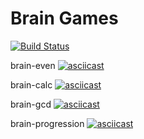 # Brain Games
[![Build Status](https://travis-ci.com/odessit-qwerty/python-project-lvl1.svg?branch=master)](https://travis-ci.com/odessit-qwerty/python-project-lvl1)

brain-even
[![asciicast](https://asciinema.org/a/VknISnKPStp6ETjn7iWsvBz0J.svg)](https://asciinema.org/a/VknISnKPStp6ETjn7iWsvBz0J)

brain-calc
[![asciicast](https://asciinema.org/a/YwEdePrwMRjp52fezJvHRnB6g.svg)](https://asciinema.org/a/YwEdePrwMRjp52fezJvHRnB6g)

brain-gcd
[![asciicast](https://asciinema.org/a/g6mZthhHQOoHWQGXbj8Pl9ST3.svg)](https://asciinema.org/a/g6mZthhHQOoHWQGXbj8Pl9ST3)

brain-progression
[![asciicast](https://asciinema.org/a/7K5r2qLvczGs4Er7FAmDWDiph.svg)](https://asciinema.org/a/7K5r2qLvczGs4Er7FAmDWDiph)
